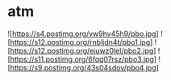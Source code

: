 # atm
![https://s4.postimg.org/vw9hv45h9/pbo.jpg]
![https://s12.postimg.org/rnbljdn4t/pbo1.jpg]
![https://s12.postimg.org/eiuwz0lel/pbo2.jpg]
![https://s11.postimg.org/6fqq07rsz/pbo3.jpg]
![https://s9.postimg.org/43s04sdov/pbo4.jpg]
